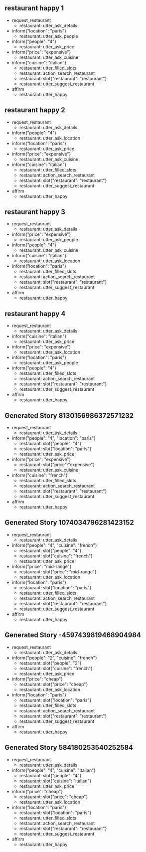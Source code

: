 ## restaurant happy 1
* request_restaurant
    - restaurant: utter_ask_details
* inform{"location": "paris"}
    - restaurant: utter_ask_people
* inform{"people": "4"}
    - restaurant: utter_ask_price
* inform{"price": "expensive"}
    - restaurant: utter_ask_cuisine
* inform{"cuisine": "italian"}
    - restaurant: utter_filled_slots
    - restaurant: action_search_restaurant
    - restaurant: slot{"restaurant": "restaurant"}
    - restaurant: utter_suggest_restaurant
* affirm
    - restaurant: utter_happy

## restaurant happy 2
* request_restaurant
    - restaurant: utter_ask_details
* inform{"people": "4"}
    - restaurant: utter_ask_location
* inform{"location": "paris"}
    - restaurant: utter_ask_price
* inform{"price": "expensive"}
    - restaurant: utter_ask_cuisine
* inform{"cuisine": "italian"}
    - restaurant: utter_filled_slots
    - restaurant: action_search_restaurant
    - restaurant: slot{"restaurant": "restaurant"}
    - restaurant: utter_suggest_restaurant
* affirm
    - restaurant: utter_happy

## restaurant happy 3
* request_restaurant
    - restaurant: utter_ask_details
* inform{"price": "expensive"}
    - restaurant: utter_ask_people
* inform{"people": "4"}
    - restaurant: utter_ask_cuisine
* inform{"cuisine": "italian"}
    - restaurant: utter_ask_location
* inform{"location": "paris"}
    - restaurant: utter_filled_slots
    - restaurant: action_search_restaurant
    - restaurant: slot{"restaurant": "restaurant"}
    - restaurant: utter_suggest_restaurant
* affirm
    - restaurant: utter_happy

## restaurant happy 4
* request_restaurant
    - restaurant: utter_ask_details
* inform{"cuisine": "italian"}
    - restaurant: utter_ask_price
* inform{"price": "expensive"}
    - restaurant: utter_ask_location
* inform{"location": "paris"}
    - restaurant: utter_ask_people
* inform{"people": "4"}
    - restaurant: utter_filled_slots
    - restaurant: action_search_restaurant
    - restaurant: slot{"restaurant": "restaurant"}
    - restaurant: utter_suggest_restaurant
* affirm
    - restaurant: utter_happy


## Generated Story 8130156986372571232
* request_restaurant
    - restaurant: utter_ask_details
* inform{"people": "4", "location": "paris"}
    - restaurant: slot{"people": "4"}
    - restaurant: slot{"location": "paris"}
    - restaurant: utter_ask_price
* inform{"price": "expensive"}
    - restaurant: slot{"price":"expensive"}
    - restaurant: utter_ask_cuisine
* inform{"cuisine": "french"}
    - restaurant: utter_filled_slots
    - restaurant: action_search_restaurant
    - restaurant: slot{"restaurant": "restaurant"}
    - restaurant: utter_suggest_restaurant
* affirm
    - restaurant: utter_happy

## Generated Story 1074034796281423152
* request_restaurant
    - restaurant: utter_ask_details
* inform{"people": "4", "cuisine": "french"}
    - restaurant: slot{"people": "4"}
    - restaurant: slot{"cuisine": "french"}
    - restaurant: utter_ask_price
* inform{"price": "mid-range"}
    - restaurant: slot{"price": "mid-range"}
    - restaurant: utter_ask_location
* inform{"location": "paris"}
    - restaurant: slot{"location": "paris"}
    - restaurant: utter_filled_slots
    - restaurant: action_search_restaurant
    - restaurant: slot{"restaurant": "restaurant"}
    - restaurant: utter_suggest_restaurant
* affirm
    - restaurant: utter_happy


## Generated Story -4597439819468904984
* request_restaurant
    - restaurant: utter_ask_details
* inform{"people": "2", "cuisine": "french"}
    - restaurant: slot{"people": "2"}
    - restaurant: slot{"cuisine": "french"}
    - restaurant: utter_ask_price
* inform{"price": "cheap"}
    - restaurant: slot{"price": "cheap"}
    - restaurant: utter_ask_location
* inform{"location": "paris"}
    - restaurant: slot{"location": "paris"}
    - restaurant: utter_filled_slots
    - restaurant: action_search_restaurant
    - restaurant: slot{"restaurant": "restaurant"}
    - restaurant: utter_suggest_restaurant
* affirm
    - restaurant: utter_happy

## Generated Story 584180253540252584
* request_restaurant
    - restaurant: utter_ask_details
* inform{"people": "4", "cuisine": "italian"}
    - restaurant: slot{"people": "4"}
    - restaurant: slot{"cuisine": "italian"}
    - restaurant: utter_ask_price
* inform{"price": "cheap"}
    - restaurant: slot{"price": "cheap"}
    - restaurant: utter_ask_location
* inform{"location": "paris"}
    - restaurant: slot{"location": "paris"}
    - restaurant: utter_filled_slots
    - restaurant: action_search_restaurant
    - restaurant: slot{"restaurant": "restaurant"}
    - restaurant: utter_suggest_restaurant
* affirm
    - restaurant: utter_happy
